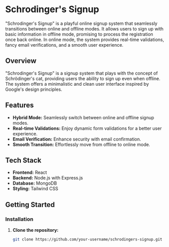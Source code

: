 # Schrodinger's Signup

"Schrodinger's Signup" is a playful online signup system that seamlessly transitions between online and offline modes. It allows users to sign up with basic information in offline mode, promising to process the registration once back online. In online mode, the system provides real-time validations, fancy email verifications, and a smooth user experience.


## Overview

"Schrodinger's Signup" is a signup system that plays with the concept of Schrödinger's cat, providing users the ability to sign up even when offline. The system offers a minimalistic and clean user interface inspired by Google's design principles.

## Features

- **Hybrid Mode:** Seamlessly switch between online and offline signup modes.
- **Real-time Validations:** Enjoy dynamic form validations for a better user experience.
- **Email Verification:** Enhance security with email confirmation.
- **Smooth Transition:** Effortlessly move from offline to online mode.

## Tech Stack

- **Frontend:** React 
- **Backend:** Node.js with Express.js
- **Database:** MongoDB
- **Styling:** Tailwind CSS

## Getting Started


### Installation

1. **Clone the repository:**

   ```bash
   git clone https://github.com/your-username/schrodingers-signup.git
